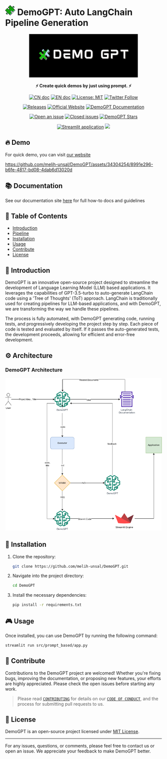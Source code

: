 # ![favicon](./puzzle.png) DemoGPT: Auto LangChain Pipeline Generation

<p align="center">
<a href=""><img src="demogpt_new_banner.jpeg" alt="DemoGPT logo: Generate automatic LangChain pipelines" width="350px"></a>
</p>

<p align="center">
<b>⚡ Create quick demos by just using prompt. ⚡</b>
</p>

<p align="center">
<a href="docs/README_CN.md"><img src="https://img.shields.io/badge/文档-中文版-blue.svg" alt="CN doc"></a>
<a href="README.md"><img src="https://img.shields.io/badge/document-English-blue.svg" alt="EN doc"></a>
<a href="https://opensource.org/licenses/MIT"><img src="https://img.shields.io/badge/License-MIT-yellow.svg" alt="License: MIT"></a>
<a href="https://twitter.com/demo_gpt"><img src="https://img.shields.io/twitter/follow/demo_gpt?style=social" alt="Twitter Follow"></a>
</p>

<p align="center">
<a href="https://github.com/melih-unsal/DemoGPT/releases"><img src="https://img.shields.io/github/release/melih-unsal/DemoGPT" alt="Releases"></a>
<a href="https://demogpt.io"><img src="https://img.shields.io/badge/Official%20Website-demogpt.io-blue?style=flat&logo=world&logoColor=white" alt="Official Website"></a>
<a href="https://melih-unsal.github.io/DemoGPT-Docs/)"><img src="https://img.shields.io/badge/Documentation-📘-blueviolet" alt="DemoGPT Documentation"></a>
</p>

<p align="center">
<a href="https://github.com/melih-unsal/DemoGPT/issues?q=is%3Aopen+is%3Aissue"><img src="https://img.shields.io/github/issues/melih-unsal/DemoGPT.svg?maxAge=2592000000000000" alt="Open an issue"></a>
<a href="https://github.com/melih-unsal/DemoGPT/issues?q=is%3Aissue+is%3Aclosed"><img src="https://img.shields.io/github/issues-closed-raw/melih-unsal/DemoGPT.svg?maxAge=25920000000000000000" alt="Closed issues"></a>
<a href="https://star-history.com/#melih-unsal/DemoGPT"><img src="https://img.shields.io/github/stars/melih-unsal/DemoGPT?style=social" alt="DemoGPT  Stars"></a>
</p>

<p align="center">
<a href="https://demogpt.streamlit.app"><img src="https://static.streamlit.io/badges/streamlit_badge_black_white.svg" alt="Streamlit application"></a>
<a href="https://huggingface.co/spaces/melihunsal/demogpt"><img src="https://img.shields.io/badge/%F0%9F%A4%97-Spaces-yellow"></a>
</p>

## 🔥 Demo

For quick demo, you can visit [our website](https://demogpt.io)

https://github.com/melih-unsal/DemoGPT/assets/34304254/8991e296-b6fe-4817-bd08-4dab6d13020d

## 📚 Documentation

See our documentation site [here](https://melih-unsal.github.io/DemoGPT-Docs/) for full how-to docs and guidelines


## 📑 Table of Contents

- [Introduction](#-introduction)
- [Pipeline](#%EF%B8%8F-pipeline)
- [Installation](#-installation)
- [Usage](#-usage)
- [Contribute](#-contribute)
- [License](#-license)

## 📌 Introduction

DemoGPT is an innovative open-source project designed to streamline the development of Language Learning Model (LLM) based applications. It leverages the capabilities of GPT-3.5-turbo to auto-generate LangChain code using a 'Tree of Thoughts' (ToT) approach. LangChain is traditionally used for creating pipelines for LLM-based applications, and with DemoGPT, we are transforming the way we handle these pipelines. 

The process is fully automated, with DemoGPT generating code, running tests, and progressively developing the project step by step. Each piece of code is tested and evaluated by itself. If it passes the auto-generated tests, the development proceeds, allowing for efficient and error-free development.

## ⚙️ Architecture
### DemoGPT Architecture
![DemoGPT Architecture](demogpt_pipeline.png?raw=true "DemoGPT Architecture")

## 🔧 Installation

1. Clone the repository:
    ```sh
    git clone https://github.com/melih-unsal/DemoGPT.git
    ```
2. Navigate into the project directory:
    ```sh
    cd DemoGPT
    ```
3. Install the necessary dependencies: 
    ```sh
    pip install -r requirements.txt
    ```

## 🎮 Usage

Once installed, you can use DemoGPT by running the following command:

```sh
streamlit run src/prompt_based/app.py
```

## 🤝 Contribute

Contributions to the DemoGPT project are welcomed! Whether you're fixing bugs, improving the documentation, or proposing new features, your efforts are highly appreciated. Please check the open issues before starting any work.

> Please read [`CONTRIBUTING`](CONTRIBUTING.md) for details on our [`CODE OF CONDUCT`](CODE_OF_CONDUCT.md), and the process for submitting pull requests to us.

## 📜 License

DemoGPT is an open-source project licensed under [MIT License](LICENSE).

---

For any issues, questions, or comments, please feel free to contact us or open an issue. We appreciate your feedback to make DemoGPT better.
